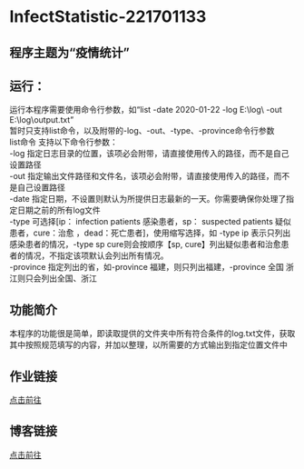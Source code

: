# InfectStatistic-221701133  

## 程序主题为“疫情统计”    

## 运行：
运行本程序需要使用命令行参数，如“list -date 2020-01-22 -log E:\log\ -out E:\log\output.txt”  
暂时只支持list命令，以及附带的-log、-out、-type、-province命令行参数  
list命令 支持以下命令行参数：  
-log 指定日志目录的位置，该项必会附带，请直接使用传入的路径，而不是自己设置路径  
-out 指定输出文件路径和文件名，该项必会附带，请直接使用传入的路径，而不是自己设置路径  
-date 指定日期，不设置则默认为所提供日志最新的一天。你需要确保你处理了指定日期之前的所有log文件  
-type 可选择[ip： infection patients 感染患者，sp： suspected patients 疑似患者，cure：治愈 ，dead：死亡患者]，使用缩写选择，如 -type ip 表示只列出感染患者的情况，-type sp cure则会按顺序【sp, cure】列出疑似患者和治愈患者的情况，不指定该项默认会列出所有情况。  
-province 指定列出的省，如-province 福建，则只列出福建，-province 全国 浙江则只会列出全国、浙江  


## 功能简介  

本程序的功能很是简单，即读取提供的文件夹中所有符合条件的log.txt文件，获取其中按照规范填写的内容，并加以整理，以所需要的方式输出到指定位置文件中    

## 作业链接  

[点击前往](https://www.cnblogs.com/17lhf/p/12327747.html)  

## 博客链接  

[点击前往](https://www.cnblogs.com/17lhf/) 

